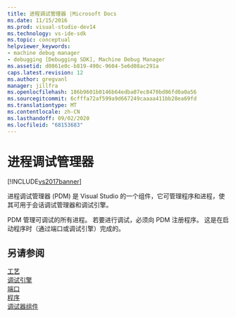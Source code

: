 ```yaml
---
title: 进程调试管理器 |Microsoft Docs
ms.date: 11/15/2016
ms.prod: visual-studio-dev14
ms.technology: vs-ide-sdk
ms.topic: conceptual
helpviewer_keywords:
- machine debug manager
- debugging [Debugging SDK], Machine Debug Manager
ms.assetid: d0861e0c-b819-490c-9604-5e6d08ac291a
caps.latest.revision: 12
ms.author: gregvanl
manager: jillfra
ms.openlocfilehash: 186b9601b0146b64edba07ec8470bd86fd0a0a56
ms.sourcegitcommit: 6cfffa72af599a9d667249caaaa411bb28ea69fd
ms.translationtype: MT
ms.contentlocale: zh-CN
ms.lasthandoff: 09/02/2020
ms.locfileid: "68153683"
---
```

# <a name="process-debug-manager"></a>进程调试管理器
[!INCLUDE[vs2017banner](../../includes/vs2017banner.md)]

进程调试管理器 (PDM) 是 Visual Studio 的一个组件，它可管理程序和进程，使其可用于会话调试管理器和调试引擎。  
  
 PDM 管理可调试的所有进程。 若要进行调试，必须向 PDM 注册程序。 这是在启动程序时（通过端口或调试引擎）完成的。  
  
## <a name="see-also"></a>另请参阅  
 [工艺](../../extensibility/debugger/processes.md)   
 [调试引擎](../../extensibility/debugger/debug-engine.md)   
 [端口](../../extensibility/debugger/ports.md)   
 [程序](../../extensibility/debugger/programs.md)   
 [调试器组件](../../extensibility/debugger/debugger-components.md)
